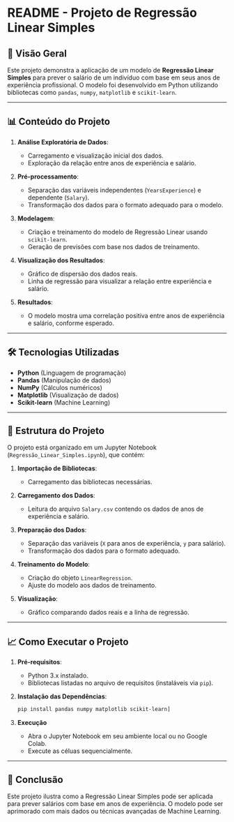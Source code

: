 # README - Projeto de Regressão Linear Simples

## 📌 Visão Geral

Este projeto demonstra a aplicação de um modelo de **Regressão Linear Simples** para prever o salário de um indivíduo com base em seus anos de experiência profissional. O modelo foi desenvolvido em Python utilizando bibliotecas como `pandas`, `numpy`, `matplotlib` e `scikit-learn`.

---

## 📊 Conteúdo do Projeto

1. **Análise Exploratória de Dados**:
   - Carregamento e visualização inicial dos dados.
   - Exploração da relação entre anos de experiência e salário.

2. **Pré-processamento**:
   - Separação das variáveis independentes (`YearsExperience`) e dependente (`Salary`).
   - Transformação dos dados para o formato adequado para o modelo.

3. **Modelagem**:
   - Criação e treinamento do modelo de Regressão Linear usando `scikit-learn`.
   - Geração de previsões com base nos dados de treinamento.

4. **Visualização dos Resultados**:
   - Gráfico de dispersão dos dados reais.
   - Linha de regressão para visualizar a relação entre experiência e salário.

5. **Resultados**:
   - O modelo mostra uma correlação positiva entre anos de experiência e salário, conforme esperado.

---

## 🛠️ Tecnologias Utilizadas

- **Python** (Linguagem de programação)
- **Pandas** (Manipulação de dados)
- **NumPy** (Cálculos numéricos)
- **Matplotlib** (Visualização de dados)
- **Scikit-learn** (Machine Learning)

---

## 📂 Estrutura do Projeto

O projeto está organizado em um Jupyter Notebook (`Regressão_Linear_Simples.ipynb`), que contém:

1. **Importação de Bibliotecas**:
   - Carregamento das bibliotecas necessárias.

2. **Carregamento dos Dados**:
   - Leitura do arquivo `Salary.csv` contendo os dados de anos de experiência e salário.

3. **Preparação dos Dados**:
   - Separação das variáveis (`X` para anos de experiência, `y` para salário).
   - Transformação dos dados para o formato adequado.

4. **Treinamento do Modelo**:
   - Criação do objeto `LinearRegression`.
   - Ajuste do modelo aos dados de treinamento.

5. **Visualização**:
   - Gráfico comparando dados reais e a linha de regressão.

---

## 📈 Como Executar o Projeto

1. **Pré-requisitos**:
   - Python 3.x instalado.
   - Bibliotecas listadas no arquivo de requisitos (instaláveis via `pip`).

2. **Instalação das Dependências**:
   ```bash
   pip install pandas numpy matplotlib scikit-learn]
   
3. **Execução**
   - Abra o Jupyter Notebook em seu ambiente local ou no Google Colab.
   - Execute as céluas sequencialmente.

---

## 📝 Conclusão
Este projeto ilustra como a Regressão Linear Simples pode ser aplicada para prever salários com base em anos de experiência. O modelo pode ser aprimorado com mais dados ou técnicas avançadas de Machine Learning.
